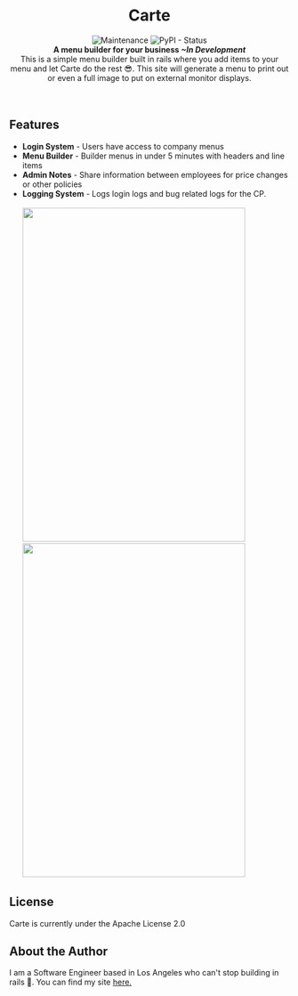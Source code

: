 <h1 align="center">Carte</h1> 
<p align="center">
  <img alt="Maintenance" src="https://img.shields.io/maintenance/yes/2019.svg?style=flat-square">
  <img alt="PyPI - Status" src="https://img.shields.io/pypi/status/Rails.svg?style=flat-square"><br>
  <strong>A menu builder for your business <i>~In Development</i></strong>
<br>
 This is a simple menu builder built in rails where you add items to your menu and let Carte do the rest 😎. This site will generate a menu to print out or even a full image to put on external monitor displays. 
<br><br><br>
  
 ## Features
- **Login System** - Users have access to company menus
- **Menu Builder** - Builder menus in under 5 minutes with headers and line items
- **Admin Notes** - Share information between employees for price changes or other policies
- **Logging System** - Logs login logs and bug related logs for the CP.
<br><br>
<a href="http://tinypic.com?ref=2llca53" target="_blank"><img src="http://i64.tinypic.com/2llca53.jpg" border="0" height="600" width="400"></a>
<a href="http://tinypic.com?ref=28lb2ps" target="_blank"><img src="http://i63.tinypic.com/28lb2ps.jpg" border="0" height="600" width="400"></a>

## License 
Carte is currently under the Apache License 2.0 

## About the Author

I am a Software Engineer based in Los Angeles who can't stop building in rails 💎. You can find my site <a href="https://johncorderox.com">here.</a>

